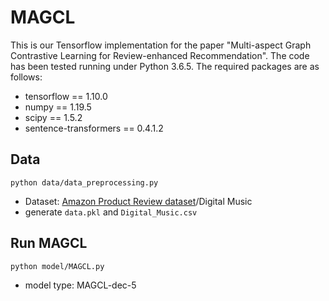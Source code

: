 # MAGCL
This is our Tensorflow implementation for the paper "Multi-aspect Graph Contrastive Learning for Review-enhanced Recommendation".
The code has been tested running under Python 3.6.5. The required packages are as follows:
* tensorflow == 1.10.0
* numpy == 1.19.5
* scipy == 1.5.2
* sentence-transformers == 0.4.1.2

Data
-----------------
`python data/data_preprocessing.py ` 
  * Dataset: [Amazon Product Review dataset](http://jmcauley.ucsd.edu/data/amazon/links.html)/Digital Music
  * generate `data.pkl` and `Digital_Music.csv`

Run MAGCL
-----------------
`python model/MAGCL.py ` 
  * model type: MAGCL-dec-5
